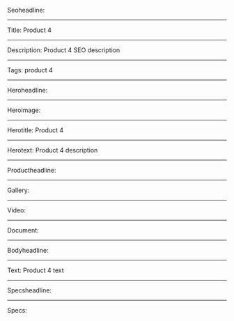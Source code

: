 Seoheadline: 

----

Title: Product 4

----

Description: Product 4 SEO description

----

Tags: product 4

----

Heroheadline: 

----

Heroimage: 

----

Herotitle: Product 4

----

Herotext: Product 4 description

----

Productheadline: 

----

Gallery: 

----

Video: 

----

Document: 

----

Bodyheadline: 

----

Text: Product 4 text

----

Specsheadline: 

----

Specs: 